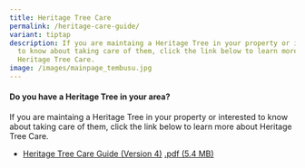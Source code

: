 ```yaml
---
title: Heritage Tree Care
permalink: /heritage-care-guide/
variant: tiptap
description: If you are maintaing a Heritage Tree in your property or interested
  to know about taking care of them, click the link below to learn more about
  Heritage Tree Care.
image: /images/mainpage_tembusu.jpg
---
```

<h4><strong>Do you have a Heritage Tree in your area?</strong></h4>
<p>If you are maintaing a Heritage Tree in your property or interested to
know about taking care of them, click the link below to learn more about
Heritage Tree Care.</p>
<ul data-tight="true" class="tight">
<li>
<p><a href="go.gov.sg/htcareguide" rel="noopener nofollow" target="_blank">Heritage Tree Care Guide (Version 4)</a>
<a href="/files/Explore Page/Heritage_Tree_care_guide_Ver_3.pdf" rel="noopener noreferrer nofollow" target="_blank">.pdf (5.4 MB)</a>
</p>
</li>
</ul>
<p></p>